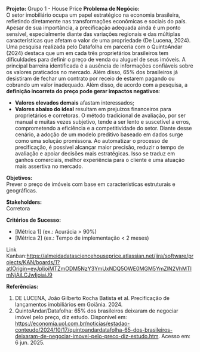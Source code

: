 **Projeto:** Grupo 1 - House Price
**Problema de Negócio:**  
O setor imobiliário ocupa um papel estratégico na economia brasileira, refletindo diretamente nas transformações econômicas e sociais do país. Apesar de sua importância, a precificação adequada ainda é um ponto sensível, especialmente diante das variações regionais e das múltiplas características que afetam o valor de uma propriedade (De Lucena, 2024).
Uma pesquisa realizada pelo Datafolha em parceria com o QuintoAndar (2024) destaca que um em cada três proprietários brasileiros tem dificuldades para definir o preço de venda ou aluguel de seus imóveis. A principal barreira identificada é a ausência de informações confiáveis sobre os valores praticados no mercado. Além disso, 65% dos brasileiros já desistiram de fechar um contrato por receio de estarem pagando ou cobrando um valor inadequado.
Além disso, de acordo com a pesquisa, a **definição incorreta do preço pode gerar impactos negativos**:
- **Valores elevados demais** afastam interessados;
- **Valores abaixo do ideal** resultam em prejuízos financeiros para proprietários e corretoras.
O método tradicional de avaliação, por ser manual e muitas vezes subjetivo, tende a ser lento e suscetível a erros, comprometendo a eficiência e a competitividade do setor. Diante desse cenário, a adoção de um modelo preditivo baseado em dados surge como uma solução promissora. Ao automatizar o processo de precificação, é possível alcançar maior precisão, reduzir o tempo de avaliação e apoiar decisões mais estratégicas. Isso se traduz em ganhos comerciais, melhor experiência para o cliente e uma atuação mais assertiva no mercado.

**Objetivos:**  
Prever o preço de imóveis com base em características estruturais e geográficas.

**Stakeholders:**  
Corretora

**Critérios de Sucesso:**  
- [Métrica 1] (ex.: Acurácia > 90%)  
- [Métrica 2] (ex.: Tempo de implementação < 2 meses)  

Link Kanban:https://almeidadatasciencehouseprice.atlassian.net/jira/software/projects/KAN/boards/1?atlOrigin=eyJpIjoiMTZmODM5NzY3YmUxNDQ5OWE0MGM5YmZlN2VhMTlmNjAiLCJwIjoiaiJ9

**Referências:**
1. DE LUCENA, João Gilberto Rocha Batista et al. Precificação de lançamentos imobiliários em Goiânia. 2024.
2. QuintoAndar/Datafolha: 65% dos brasileiros deixaram de negociar imóvel pelo preço, diz estudo. Disponível em: <https://economia.uol.com.br/noticias/estadao-conteudo/2024/10/17/quintoandardatafolha-65-dos-brasileiros-deixaram-de-negociar-imovel-pelo-preco-diz-estudo.htm>. Acesso em: 6 jun. 2025.
